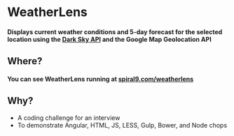 # WeatherLens

#### Displays current weather conditions and 5-day forecast for the selected location using the [Dark Sky API](https://darksky.net/poweredby/) and the Google Map Geolocation API

## Where?

#### You can see WeatherLens running at [spiral9.com/weatherlens](http://spiral9.com/weatherlens)

## Why?

* A coding challenge for an interview
* To demonstrate Angular, HTML, JS, LESS, Gulp, Bower, and Node chops
